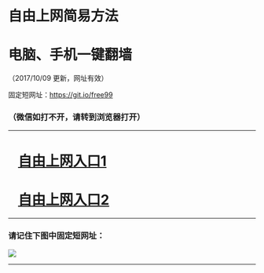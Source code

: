 ﻿# 自由上网简易方法

# 电脑、手机一键翻墙

（2017/10/09 更新，网址有效）

固定短网址：https://git.io/free99

### （微信如打不开，请转到浏览器打开）


***





# &nbsp;&nbsp; <a href="http://ft3252315474.fwq-tz-1001.info/fwqtz01.html?t=100900129260 " target="_blank">自由上网入口1</a>
# &nbsp;&nbsp; <a href="http://ft2585027592.fwq-tz-1002.info/fwqtz02.html?t=100900121553 " target="_blank">自由上网入口2</a>
***

### 请记住下图中固定短网址：

<img src="https://s3-us-west-2.amazonaws.com/fwq-1001/yjfq-20170905okok.png" /> 


***

